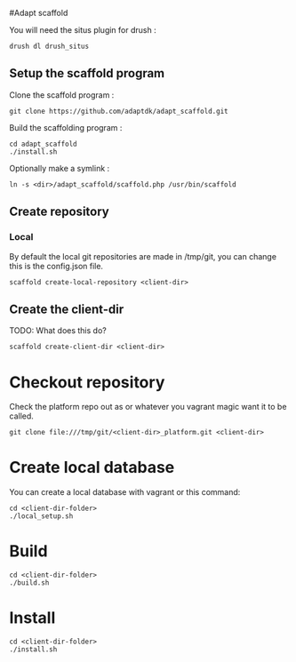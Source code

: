 #Adapt scaffold

You will need the situs plugin for drush :

    drush dl drush_situs
 
## Setup the scaffold program 
    
Clone the scaffold program :

    git clone https://github.com/adaptdk/adapt_scaffold.git

Build the scaffolding program :

    cd adapt_scaffold
    ./install.sh

Optionally make a symlink :
 
    ln -s <dir>/adapt_scaffold/scaffold.php /usr/bin/scaffold

## Create repository

### Local
    
By default the local git repositories are made in /tmp/git, you can change this is the config.json file.

    scaffold create-local-repository <client-dir>
    
## Create the client-dir
TODO: What does this do?

    scaffold create-client-dir <client-dir>

# Checkout repository
Check the platform repo out as <client-dir> or whatever you vagrant magic want it to be called.

    git clone file:///tmp/git/<client-dir>_platform.git <client-dir>

# Create local database
You can create a local database with vagrant or this command:

    cd <client-dir-folder>
    ./local_setup.sh
    
# Build

    cd <client-dir-folder>
    ./build.sh

# Install

    cd <client-dir-folder>
    ./install.sh

